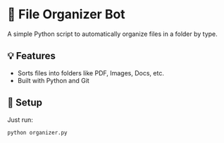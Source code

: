 
# 🧹 File Organizer Bot

A simple Python script to automatically organize files in a folder by type.

## 💡 Features
- Sorts files into folders like PDF, Images, Docs, etc.
- Built with Python and Git

## 🔧 Setup
Just run:
```bash
python organizer.py
